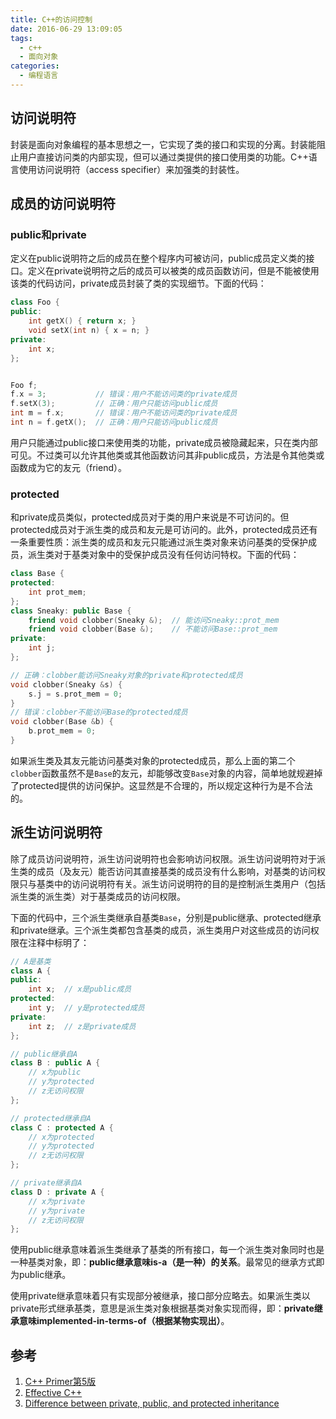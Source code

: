 ```yaml
---
title: C++的访问控制
date: 2016-06-29 13:09:05
tags:
  - c++
  - 面向对象
categories:
  - 编程语言
---
```


## 访问说明符

封装是面向对象编程的基本思想之一，它实现了类的接口和实现的分离。封装能阻止用户直接访问类的内部实现，但可以通过类提供的接口使用类的功能。C++语言使用访问说明符（access specifier）来加强类的封装性。

## 成员的访问说明符

### public和private

定义在public说明符之后的成员在整个程序内可被访问，public成员定义类的接口。定义在private说明符之后的成员可以被类的成员函数访问，但是不能被使用该类的代码访问，private成员封装了类的实现细节。下面的代码：

<!--more-->

```cpp
class Foo {
public:
    int getX() { return x; }
    void setX(int n) { x = n; }
private:
    int x;
};


Foo f;
f.x = 3;           // 错误：用户不能访问类的private成员
f.setX(3);         // 正确：用户只能访问public成员
int m = f.x;       // 错误：用户不能访问类的private成员
int n = f.getX();  // 正确：用户只能访问public成员
```

用户只能通过public接口来使用类的功能，private成员被隐藏起来，只在类内部可见。不过类可以允许其他类或其他函数访问其非public成员，方法是令其他类或函数成为它的友元（friend）。

### protected

和private成员类似，protected成员对于类的用户来说是不可访问的。但protected成员对于派生类的成员和友元是可访问的。此外，protected成员还有一条重要性质：派生类的成员和友元只能通过派生类对象来访问基类的受保护成员，派生类对于基类对象中的受保护成员没有任何访问特权。下面的代码：

```cpp
class Base {
protected:
    int prot_mem;
};
class Sneaky: public Base {
    friend void clobber(Sneaky &);  // 能访问Sneaky::prot_mem
    friend void clobber(Base &);    // 不能访问Base::prot_mem
private:
    int j;
};

// 正确：clobber能访问Sneaky对象的private和protected成员
void clobber(Sneaky &s) { 
    s.j = s.prot_mem = 0;
}
// 错误：clobber不能访问Base的protected成员    
void clobber(Base &b) { 
    b.prot_mem = 0;
}
```

如果派生类及其友元能访问基类对象的protected成员，那么上面的第二个`clobber`函数虽然不是`Base`的友元，却能够改变`Base`对象的内容，简单地就规避掉了protected提供的访问保护。这显然是不合理的，所以规定这种行为是不合法的。


## 派生访问说明符

除了成员访问说明符，派生访问说明符也会影响访问权限。派生访问说明符对于派生类的成员（及友元）能否访问其直接基类的成员没有什么影响，对基类的访问权限只与基类中的访问说明符有关。派生访问说明符的目的是控制派生类用户（包括派生类的派生类）对于基类成员的访问权限。

下面的代码中，三个派生类继承自基类`Base`，分别是public继承、protected继承和private继承。三个派生类都包含基类的成员，派生类用户对这些成员的访问权限在注释中标明了：

```cpp
// A是基类
class A {
public:
    int x;  // x是public成员
protected:
    int y;  // y是protected成员
private:
    int z;  // z是private成员
};

// public继承自A
class B : public A {
    // x为public
    // y为protected
    // z无访问权限
};

// protected继承自A
class C : protected A {
    // x为protected
    // y为protected
    // z无访问权限
};

// private继承自A
class D : private A {
    // x为private
    // y为private
    // z无访问权限
};
```

使用public继承意味着派生类继承了基类的所有接口，每一个派生类对象同时也是一种基类对象，即：**public继承意味is-a（是一种）的关系**。最常见的继承方式即为public继承。

使用private继承意味着只有实现部分被继承，接口部分应略去。如果派生类以private形式继承基类，意思是派生类对象根据基类对象实现而得，即：**private继承意味implemented-in-terms-of（根据某物实现出）**。

## 参考

1. [C++ Primer第5版](https://book.douban.com/subject/25708312/)
2. [Effective C++](https://book.douban.com/subject/5387403/)
3. [Difference between private, public, and protected inheritance](https://stackoverflow.com/questions/860339/difference-between-private-public-and-protected-inheritance)
